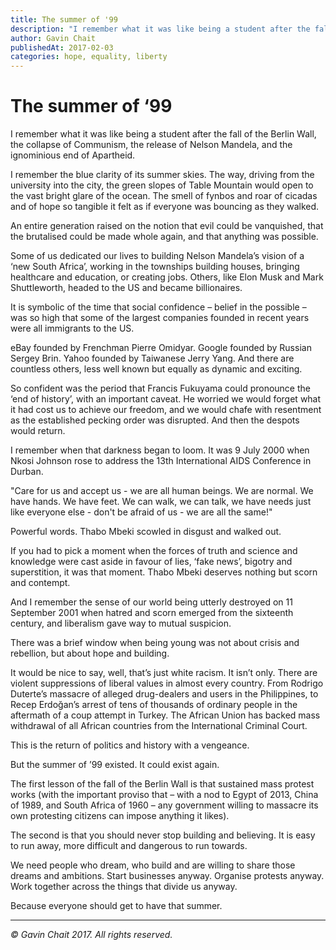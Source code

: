 ```yaml
---
title: The summer of '99
description: "I remember what it was like being a student after the fall of the Berlin Wall, the collapse of Communism, the release of Nelson Mandela, and the ignominious end of Apartheid."
author: Gavin Chait
publishedAt: 2017-02-03
categories: hope, equality, liberty
---
```


# The summer of ‘99

I remember what it was like being a student after the fall of the Berlin Wall, the collapse of Communism, the release of Nelson Mandela, and the ignominious end of Apartheid.

I remember the blue clarity of its summer skies. The way, driving from the university into the city, the green slopes of Table Mountain would open to the vast bright glare of the ocean. The smell of fynbos and roar of cicadas and of hope so tangible it felt as if everyone was bouncing as they walked.

An entire generation raised on the notion that evil could be vanquished, that the brutalised could be made whole again, and that anything was possible.

Some of us dedicated our lives to building Nelson Mandela’s vision of a ‘new South Africa’, working in the townships building houses, bringing healthcare and education, or creating jobs. Others, like Elon Musk and Mark Shuttleworth, headed to the US and became billionaires.

It is symbolic of the time that social confidence – belief in the possible – was so high that some of the largest companies founded in recent years were all immigrants to the US.

eBay founded by Frenchman Pierre Omidyar. Google founded by Russian Sergey Brin. Yahoo founded by Taiwanese Jerry Yang. And there are countless others, less well known but equally as dynamic and exciting.

So confident was the period that Francis Fukuyama could pronounce the ‘end of history’, with an important caveat. He worried we would forget what it had cost us to achieve our freedom, and we would chafe with resentment as the established pecking order was disrupted. And then the despots would return.

I remember when that darkness began to loom. It was 9 July 2000 when Nkosi Johnson rose to address the 13th International AIDS Conference in Durban.

"Care for us and accept us - we are all human beings. We are normal. We have hands. We have feet. We can walk, we can talk, we have needs just like everyone else - don't be afraid of us - we are all the same!"

Powerful words. Thabo Mbeki scowled in disgust and walked out.

If you had to pick a moment when the forces of truth and science and knowledge were cast aside in favour of lies, ‘fake news’, bigotry and superstition, it was that moment. Thabo Mbeki deserves nothing but scorn and contempt.

And I remember the sense of our world being utterly destroyed on 11 September 2001 when hatred and scorn emerged from the sixteenth century, and liberalism gave way to mutual suspicion.

There was a brief window when being young was not about crisis and rebellion, but about hope and building.

It would be nice to say, well, that’s just white racism. It isn’t only. There are violent suppressions of liberal values in almost every country. From Rodrigo Duterte’s massacre of alleged drug-dealers and users in the Philippines, to Recep Erdoğan’s arrest of tens of thousands of ordinary people in the aftermath of a coup attempt in Turkey. The African Union has backed mass withdrawal of all African countries from the International Criminal Court.

This is the return of politics and history with a vengeance.

But the summer of ’99 existed. It could exist again.

The first lesson of the fall of the Berlin Wall is that sustained mass protest works (with the important proviso that – with a nod to Egypt of 2013, China of 1989, and South Africa of 1960 – any government willing to massacre its own protesting citizens can impose anything it likes).

The second is that you should never stop building and believing. It is easy to run away, more difficult and dangerous to run towards.

We need people who dream, who build and are willing to share those dreams and ambitions. Start businesses anyway. Organise protests anyway. Work together across the things that divide us anyway.

Because everyone should get to have that summer.

---

_:copyright: Gavin Chait 2017. All rights reserved._
